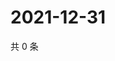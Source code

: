 # 2021-12-31

共 0 条

<!-- BEGIN WEIBO -->
<!-- 最后更新时间 Fri Dec 31 2021 17:15:04 GMT+0800 (China Standard Time) -->

<!-- END WEIBO -->
